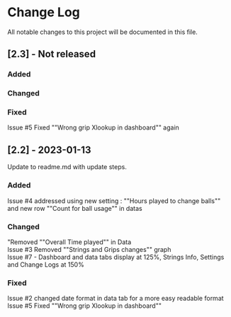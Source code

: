 # Change Log
All notable changes to this project will be documented in this file.


## [2.3] - Not released
 
### Added

### Changed

### Fixed

Issue #5 Fixed ""Wrong grip Xlookup in dashboard"" again<br>


## [2.2] - 2023-01-13
  
Update to readme.md with update steps.
 
### Added

Issue #4 addressed using new setting : ""Hours played to change balls"" and new row ""Count for ball usage"" in datas

### Changed
  
"Removed ""Overall Time played"" in Data<br>
Issue #3 Removed ""Strings and Grips changes"" graph<br>
Issue #7 - Dashboard and data tabs display at 125%, Strings Info, Settings and Change Logs at 150%<br>

### Fixed

Issue #2 changed date format in data tab for a more easy readable format<br>
Issue #5 Fixed ""Wrong grip Xlookup in dashboard""<br>

